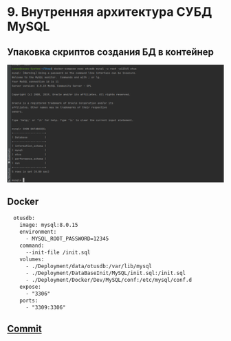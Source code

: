 # 9. Внутренняя архитектура СУБД MySQL

## Упаковка скриптов создания БД в контейнер

![Снимок экрана от 2023-09-06 11-32-31.png](..%2Fimages%2Flessons_9%2F%D0%A1%D0%BD%D0%B8%D0%BC%D0%BE%D0%BA%20%D1%8D%D0%BA%D1%80%D0%B0%D0%BD%D0%B0%20%D0%BE%D1%82%202023-09-06%2011-32-31.png)

## Docker
```
  otusdb:
    image: mysql:8.0.15
    environment:
      - MYSQL_ROOT_PASSWORD=12345
    command:
      --init-file /init.sql
    volumes:
      - ./Deployment/data/otusdb:/var/lib/mysql
      - ./Deployment/DataBaseInit/MySQL/init.sql:/init.sql
      - ./Deployment/Docker/Dev/MySQL/conf:/etc/mysql/conf.d
    expose:
      - "3306"
    ports:
      - "3309:3306"
```

## [Commit](https://github.com/malverdo/Shop/commit/4d45238bc272d523e7e92dd7282d16afb795d5bf)
